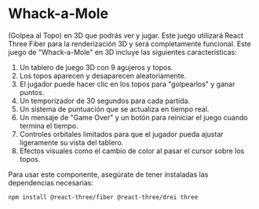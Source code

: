 # Whack-a-Mole
(Golpea al Topo) en 3D que podrás ver y jugar. Este juego utilizará React Three Fiber para la renderización 3D y será completamente funcional.
Este juego de "Whack-a-Mole" en 3D incluye las siguientes características:

1. Un tablero de juego 3D con 9 agujeros y topos.
2. Los topos aparecen y desaparecen aleatoriamente.
3. El jugador puede hacer clic en los topos para "golpearlos" y ganar puntos.
4. Un temporizador de 30 segundos para cada partida.
5. Un sistema de puntuación que se actualiza en tiempo real.
6. Un mensaje de "Game Over" y un botón para reiniciar el juego cuando termina el tiempo.
7. Controles orbitales limitados para que el jugador pueda ajustar ligeramente su vista del tablero.
8. Efectos visuales como el cambio de color al pasar el cursor sobre los topos.


Para usar este componente, asegúrate de tener instaladas las dependencias necesarias:

```shellscript
npm install @react-three/fiber @react-three/drei three
```
